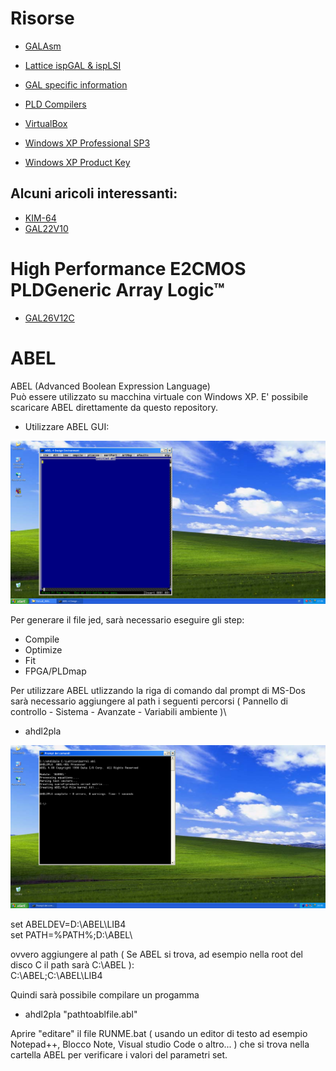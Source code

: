 # Risorse

- [GALAsm](https://github.com/daveho/GALasm)
- [Lattice ispGAL & ispLSI](https://www.ythiee.com/2023/01/08/lattice-ispgal-isplsi/)
- [GAL specific information](https://www.ythiee.com/2021/06/06/gal-specific-information/)
- [PLD Compilers](https://www.ythiee.com/2021/06/06/pld-compilers/)

- [VirtualBox](https://www.virtualbox.org/)
- [Windows XP Professional SP3](https://archive.org/details/WinXPProSP3x86)
- [Windows XP Product Key](https://github.com/Fuwn/xp)



## Alcuni aricoli interessanti:
- [KIM-64](https://www.ythiee.com/2025/01/05/kim-64/)
- [GAL22V10](https://www.ythiee.com/tag/gal22v10/)

# High Performance E2CMOS PLDGeneric Array Logic™

- [GAL26V12C](https://www.digikey.it/it/products/detail/rochester-electronics-llc/GAL26V12C-20LPI12121153)

# ABEL
ABEL (Advanced Boolean Expression Language)\
Può essere utilizzato su macchina virtuale con Windows XP.
E' possibile scaricare ABEL direttamente da questo repository.

- Utilizzare ABEL GUI:

![alt text](https://github.com/LucaEstiva/Hobby_8088_PC/blob/main/Images/ABEL/VirtualBox_Win_XP_ABEL_1.png?raw=true "ABEL ON XP")

Per generare il file jed, sarà necessario eseguire gli step:

- Compile
- Optimize
- Fit
- FPGA/PLDmap

Per utilizzare ABEL utlizzando la riga di comando dal prompt di MS-Dos sarà necessario aggiungere al path i seguenti percorsi ( Pannello di controllo - Sistema - Avanzate - Variabili ambiente )\

- ahdl2pla

![alt text](https://github.com/LucaEstiva/Hobby_8088_PC/blob/main/Images/ABEL/VirtualBox_Win_XP_ABEL.png?raw=true "ABEL ON XP")

set ABELDEV=D:\ABEL\LIB4\
set PATH=%PATH%;D:\ABEL\

ovvero aggiungere al path ( Se ABEL si trova, ad esempio nella root del disco C il path sarà C:\ABEL ):\
C:\ABEL;C:\ABEL\LIB4

Quindi sarà possibile compilare un progamma 
- ahdl2pla "pathtoablfile.abl"

Aprire "editare" il file RUNME.bat ( usando un editor di testo ad esempio Notepad++, Blocco Note, Visual studio Code o altro... ) che si trova nella cartella ABEL per verificare i valori del parametri set.
